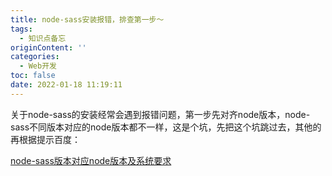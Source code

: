 ```yaml
---
title: node-sass安装报错，排查第一步～
tags:
  - 知识点备忘
originContent: ''
categories:
  - Web开发
toc: false
date: 2022-01-18 11:19:11
---
```


关于node-sass的安装经常会遇到报错问题，第一步先对齐node版本，node-sass不同版本对应的node版本都不一样，这是个坑，先把这个坑跳过去，其他的再根据提示百度：

[node-sass版本对应node版本及系统要求](https://github.com/sass/node-sass/releases)
